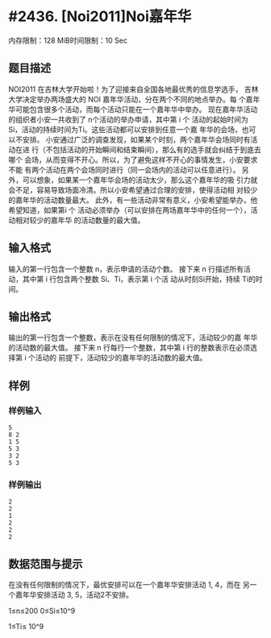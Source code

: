 # #2436. [Noi2011]Noi嘉年华 

内存限制：128 MiB时间限制：10 Sec

## 题目描述

NOI2011 在吉林大学开始啦！为了迎接来自全国各地最优秀的信息学选手，
吉林大学决定举办两场盛大的 NOI 嘉年华活动，分在两个不同的地点举办。每
个嘉年华可能包含很多个活动，而每个活动只能在一个嘉年华中举办。 
现在嘉年华活动的组织者小安一共收到了 n个活动的举办申请，其中第 i 个
活动的起始时间为 Si，活动的持续时间为Ti。这些活动都可以安排到任意一个嘉
年华的会场，也可以不安排。 
小安通过广泛的调查发现，如果某个时刻，两个嘉年华会场同时有活动在进
行（不包括活动的开始瞬间和结束瞬间），那么有的选手就会纠结于到底去哪个
会场，从而变得不开心。所以，为了避免这样不开心的事情发生，小安要求不能
有两个活动在两个会场同时进行（同一会场内的活动可以任意进行）。 
另外，可以想象，如果某一个嘉年华会场的活动太少，那么这个嘉年华的吸
引力就会不足，容易导致场面冷清。所以小安希望通过合理的安排，使得活动相
对较少的嘉年华的活动数量最大。 
此外，有一些活动非常有意义，小安希望能举办，他希望知道，如果第i 个
活动必须举办（可以安排在两场嘉年华中的任何一个），活动相对较少的嘉年华
的活动数量的最大值。

## 输入格式

 

输入的第一行包含一个整数 n，表示申请的活动个数。 
接下来 n 行描述所有活动，其中第 i 行包含两个整数 Si、Ti，表示第 i 个活
动从时刻Si开始，持续 Ti的时间。

## 输出格式


输出的第一行包含一个整数，表示在没有任何限制的情况下，活动较少的嘉
年华的活动数的最大值。 
接下来 n 行每行一个整数，其中第 i 行的整数表示在必须选择第 i 个活动的
前提下，活动较少的嘉年华的活动数的最大值。

 

## 样例

### 样例输入

    
    
    5 
    8 2 
    1 5 
    5 3 
    3 2 
    5 3 
    
    

### 样例输出

    
    2 
    2 
    1 
    2 
    2 
    2 
    
    

## 数据范围与提示

在没有任何限制的情况下，最优安排可以在一个嘉年华安排活动 1, 4，而在
另一个嘉年华安排活动 3, 5，活动2不安排。

1&le;n&le;200 0&le;Si&le;10^9
 
1&le;Ti&le; 10^9
 
